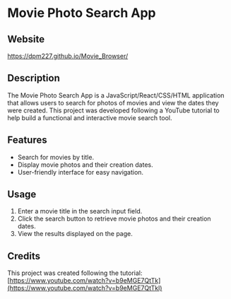 # Movie Photo Search App

## Website
[https://dpm227.github.io/Movie_Browser/
](https://dpm227.github.io/Movie_Browser/)

## Description

The Movie Photo Search App is a JavaScript/React/CSS/HTML application that allows users to search for photos of movies and view the dates they were created. This project was developed following a YouTube tutorial to help build a functional and interactive movie search tool.

## Features

- Search for movies by title.
- Display movie photos and their creation dates.
- User-friendly interface for easy navigation.

## Usage

 1. Enter a movie title in the search input field.
 2. Click the search button to retrieve movie photos and their creation dates.
 3. View the results displayed on the page.

## Credits

This project was created following the tutorial: [https://www.youtube.com/watch?v=b9eMGE7QtTk](https://www.youtube.com/watch?v=b9eMGE7QtTkl)
